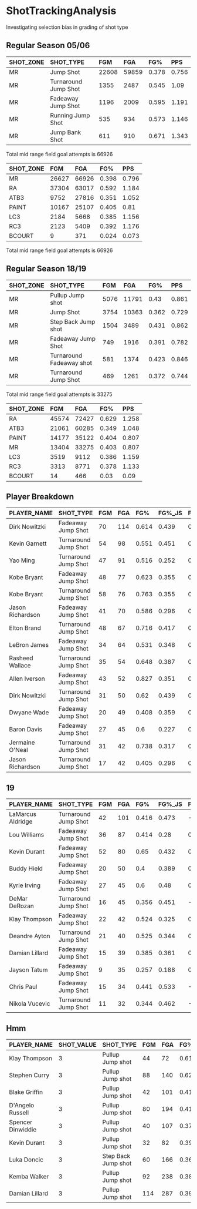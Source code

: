 # ShotTrackingAnalysis
Investigating selection bias in grading of shot type

## Regular Season 05/06
|**SHOT_ZONE**|**SHOT_TYPE**|**FGM**|**FGA**|**FG%**|**PPS**|
:--|:--|:--|:--|:--|:--|
|MR|Jump Shot|22608|59859|0.378|0.756|
|MR|Turnaround Jump Shot|1355|2487|0.545|1.09|
|MR|Fadeaway Jump Shot|1196|2009|0.595|1.191|
|MR|Running Jump Shot|535|934|0.573|1.146|
|MR|Jump Bank Shot|611|910|0.671|1.343|

Total mid range field goal attempts is 66926

|**SHOT_ZONE**|**FGM**|**FGA**|**FG%**|**PPS**|
:--|:--|:--|:--|:--|
|MR|26627|66926|0.398|0.796|
|RA|37304|63017|0.592|1.184|
|ATB3|9752|27816|0.351|1.052|
|PAINT|10167|25107|0.405|0.81|
|LC3|2184|5668|0.385|1.156|
|RC3|2123|5409|0.392|1.176|
|BCOURT|9|371|0.024|0.073​|




Total mid range field goal attempts is 66926

## Regular Season 18/19
|**SHOT_ZONE**|**SHOT_TYPE**|**FGM**|**FGA**|**FG%**|**PPS**|
:--|:--|:--|:--|:--|:--|
|MR|Pullup Jump shot|5076|11791|0.43|0.861|
|MR|Jump Shot|3754|10363|0.362|0.729|
|MR|Step Back Jump shot|1504|3489|0.431|0.862|
|MR|Fadeaway Jump Shot|749|1916|0.391|0.782|
|MR|Turnaround Fadeaway shot|581|1374|0.423|0.846|
|MR|Turnaround Jump Shot|469|1261|0.372|0.744​|

Total mid range field goal attempts is 33275

|**SHOT_ZONE**|**FGM**|**FGA**|**FG%**|**PPS**|
:--|:--|:--|:--|:--|
|RA|45574|72427|0.629|1.258|
|ATB3|21061|60285|0.349|1.048|
|PAINT|14177|35122|0.404|0.807|
|MR|13404|33275|0.403|0.807|
|LC3|3519|9112|0.386|1.159|
|RC3|3313|8771|0.378|1.133|
|BCOURT|14|466|0.03|0.09​|



## Player Breakdown

|**PLAYER_NAME**|**SHOT_TYPE**|**FGM**|**FGA**|**FG%**|**FG%_JS**|**FG%_DIFF**|**FGM_JS**|**FGA_JS**|**SHOT_TYPE_JS**|
:--|:--|:--|:--|:--|:--|:--|:--|:--|:--|
|Dirk Nowitzki|Fadeaway Jump Shot|70|114|0.614|0.439|0.175|260|592|Jump Shot|
|Kevin Garnett|Turnaround Jump Shot|54|98|0.551|0.451|0.1|215|477|Jump Shot|
|Yao Ming|Turnaround Jump Shot|47|91|0.516|0.252|0.264|41|163|Jump Shot|
|Kobe Bryant|Fadeaway Jump Shot|48|77|0.623|0.355|0.268|281|792|Jump Shot|
|Kobe Bryant|Turnaround Jump Shot|58|76|0.763|0.355|0.408|281|792|Jump Shot|
|Jason Richardson|Fadeaway Jump Shot|41|70|0.586|0.296|0.29|80|270|Jump Shot|
|Elton Brand|Turnaround Jump Shot|48|67|0.716|0.417|0.299|221|530|Jump Shot|
|LeBron James|Fadeaway Jump Shot|34|64|0.531|0.348|0.183|178|511|Jump Shot|
|Rasheed Wallace|Turnaround Jump Shot|35|54|0.648|0.387|0.261|111|287|Jump Shot|
|Allen Iverson|Fadeaway Jump Shot|43|52|0.827|0.351|0.476|235|669|Jump Shot|
|Dirk Nowitzki|Turnaround Jump Shot|31|50|0.62|0.439|0.181|260|592|Jump Shot|
|Dwyane Wade|Fadeaway Jump Shot|20|49|0.408|0.359|0.049|163|454|Jump Shot|
|Baron Davis|Fadeaway Jump Shot|27|45|0.6|0.227|0.373|34|150|Jump Shot|
|Jermaine O'Neal|Turnaround Jump Shot|31|42|0.738|0.317|0.421|92|290|Jump Shot|
|Jason Richardson|Turnaround Jump Shot|17|42|0.405|0.296|0.109|80|270|Jump Shot​|



## 19

|**PLAYER_NAME**|**SHOT_TYPE**|**FGM**|**FGA**|**FG%**|**FG%_JS**|**FG%_DIFF**|**FGM_JS**|**FGA_JS**|**SHOT_TYPE_JS**|
:--|:--|:--|:--|:--|:--|:--|:--|:--|:--|
|LaMarcus Aldridge|Turnaround Jump Shot|42|101|0.416|0.473|-0.057|114|241|Jump Shot|
|Lou Williams|Fadeaway Jump Shot|36|87|0.414|0.28|0.134|14|50|Jump Shot|
|Kevin Durant|Fadeaway Jump Shot|52|80|0.65|0.432|0.218|54|125|Jump Shot|
|Buddy Hield|Fadeaway Jump Shot|20|50|0.4|0.389|0.011|35|90|Jump Shot|
|Kyrie Irving|Fadeaway Jump Shot|27|45|0.6|0.48|0.12|24|50|Jump Shot|
|DeMar DeRozan|Turnaround Jump Shot|16|45|0.356|0.451|-0.095|51|113|Jump Shot|
|Klay Thompson|Fadeaway Jump Shot|22|42|0.524|0.325|0.199|49|151|Jump Shot|
|Deandre Ayton|Turnaround Jump Shot|21|40|0.525|0.344|0.181|55|160|Jump Shot|
|Damian Lillard|Fadeaway Jump Shot|15|39|0.385|0.361|0.024|13|36|Jump Shot|
|Jayson Tatum|Fadeaway Jump Shot|9|35|0.257|0.188|0.069|6|32|Jump Shot|
|Chris Paul|Fadeaway Jump Shot|15|34|0.441|0.533|-0.092|16|30|Jump Shot|
|Nikola Vucevic|Turnaround Jump Shot|11|32|0.344|0.462|-0.118|97|210|Jump Shot​|


## Hmm

|**PLAYER_NAME**|**SHOT_VALUE**|**SHOT_TYPE**|**FGM**|**FGA**|**FG%**|**PPS**|**FG%_3P**|**FG%_DIFF**|
:--|:--|:--|:--|:--|:--|:--|:--|:--|
|Klay Thompson|3|Pullup Jump shot|44|72|0.611|1.833|0.402|0.209|
|Stephen Curry|3|Pullup Jump shot|88|140|0.629|1.886|0.437|0.192|
|Blake Griffin|3|Pullup Jump shot|42|101|0.416|1.248|0.362|0.054|
|D'Angelo Russell|3|Pullup Jump shot|80|194|0.412|1.237|0.369|0.043|
|Spencer Dinwiddie|3|Pullup Jump shot|40|107|0.374|1.121|0.335|0.039|
|Kevin Durant|3|Pullup Jump shot|32|82|0.39|1.171|0.353|0.037|
|Luka Doncic|3|Step Back Jump shot|60|166|0.361|1.084|0.327|0.034|
|Kemba Walker|3|Pullup Jump shot|92|238|0.387|1.16|0.356|0.031|
|Damian Lillard|3|Pullup Jump shot|114|287|0.397|1.192|0.369|0.028​|
